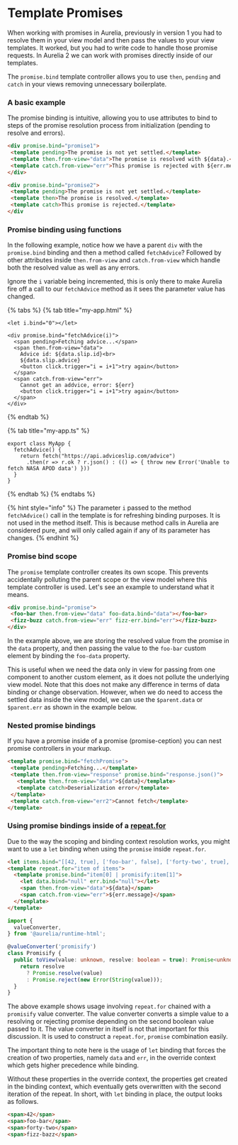 # Template Promises

When working with promises in Aurelia, previously in version 1 you had to resolve them in your view model and then pass the values to your view templates. It worked, but you had to write code to handle those promise requests. In Aurelia 2 we can work with promises directly inside of our templates.

The `promise.bind` template controller allows you to use `then`, `pending` and `catch` in your views removing unnecessary boilerplate.

### A basic example

The promise binding is intuitive, allowing you to use attributes to bind to steps of the promise resolution process from initialization (pending to resolve and errors).

```html
<div promise.bind="promise1">
 <template pending>The promise is not yet settled.</template>
 <template then.from-view="data">The promise is resolved with ${data}.</template>         <!-- grab the resolved value -->
 <template catch.from-view="err">This promise is rejected with ${err.message}.</template> <!-- grab the rejection reason -->
</div>

<div promise.bind="promise2">
 <template pending>The promise is not yet settled.</template>
 <template then>The promise is resolved.</template>
 <template catch>This promise is rejected.</template>
</div
```

### Promise binding using functions

In the following example, notice how we have a parent `div` with the `promise.bind` binding and then a method called `fetchAdvice`? Followed by other attributes inside `then.from-view` and `catch.from-view` which handle both the resolved value as well as any errors.

Ignore the `i` variable being incremented, this is only there to make Aurelia fire off a call to our `fetchAdvice` method as it sees the parameter value has changed.

{% tabs %}
{% tab title="my-app.html" %}
```markup
<let i.bind="0"></let>

<div promise.bind="fetchAdvice(i)">
  <span pending>Fetching advice...</span>
  <span then.from-view="data">
    Advice id: ${data.slip.id}<br>
    ${data.slip.advice}
    <button click.trigger="i = i+1">try again</button>
  </span>
  <span catch.from-view="err">
    Cannot get an addvice, error: ${err}
    <button click.trigger="i = i+1">try again</button>
  </span>
</div>
```
{% endtab %}

{% tab title="my-app.ts" %}
```
export class MyApp {
  fetchAdvice() {
    return fetch("https://api.adviceslip.com/advice")
      .then(r => r.ok ? r.json() : (() => { throw new Error('Unable to fetch NASA APOD data') }))
  }
}
```
{% endtab %}
{% endtabs %}

{% hint style="info" %}
The parameter `i` passed to the method `fetchAdvice()` call in the template is for refreshing binding purposes. It is not used in the method itself. This is because method calls in Aurelia are considered pure, and will only called again if any of its parameter has changes.
{% endhint %}

### Promise bind scope

The `promise` template controller creates its own scope. This prevents accidentally polluting the parent scope or the view model where this template controller is used. Let's see an example to understand what it means.

```html
<div promise.bind="promise">
 <foo-bar then.from-view="data" foo-data.bind="data"></foo-bar>
 <fizz-buzz catch.from-view="err" fizz-err.bind="err"></fizz-buzz>
</div>
```

In the example above, we are storing the resolved value from the promise in the `data` property, and then passing the value to the `foo-bar` custom element by binding the `foo-data` property.

This is useful when we need the data only in view for passing from one component to another custom element, as it does not pollute the underlying view model. Note that this does not make any difference in terms of data binding or change observation. However, when we do need to access the settled data inside the view model, we can use the `$parent.data` or `$parent.err` as shown in the example below.

### Nested promise bindings

If you have a promise inside of a promise (promise-ception) you can nest promise controllers in your markup.

```html
<template promise.bind="fetchPromise">
 <template pending>Fetching...</template>
 <template then.from-view="response" promise.bind="response.json()">
   <template then.from-view="data">${data}</template>
   <template catch>Deserialization error</template>
 </template>
 <template catch.from-view="err2">Cannot fetch</template>
</template>
```

### Using promise bindings inside of a [repeat.for](repeats-and-list-rendering.md)

Due to the way the scoping and binding context resolution works, you might want to use a `let` binding when using the `promise` inside `repeat.for`.

```html
<let items.bind="[[42, true], ['foo-bar', false], ['forty-two', true], ['fizz-bazz', false]]"></let>
<template repeat.for="item of items">
  <template promise.bind="item[0] | promisify:item[1]">
    <let data.bind="null" err.bind="null"></let>
    <span then.from-view="data">${data}</span>
    <span catch.from-view="err">${err.message}</span>
  </template>
</template>
```

```typescript
import {
  valueConverter,
} from '@aurelia/runtime-html';

@valueConverter('promisify')
class Promisify {
  public toView(value: unknown, resolve: boolean = true): Promise<unknown> {
    return resolve
      ? Promise.resolve(value)
      : Promise.reject(new Error(String(value)));
  }
}
```

The above example shows usage involving `repeat.for` chained with a `promisify` value converter. The value converter converts a simple value to a resolving or rejecting promise depending on the second boolean value passed to it. The value converter in itself is not that important for this discussion. It is used to construct a `repeat.for`, `promise` combination easily.

The important thing to note here is the usage of `let` binding that forces the creation of two properties, namely `data` and `err`, in the override context which gets higher precedence while binding.

Without these properties in the override context, the properties get created in the binding context, which eventually gets overwritten with the second iteration of the repeat. In short, with `let` binding in place, the output looks as follows.

```html
<span>42</span>
<span>foo-bar</span>
<span>forty-two</span>
<span>fizz-bazz</span>
```

